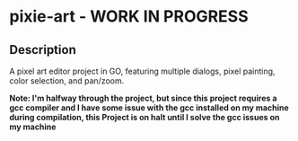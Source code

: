 # pixie-art - WORK IN PROGRESS

## Description
A pixel art editor project in GO, featuring multiple dialogs, pixel painting, color selection, and pan/zoom.

**Note: I'm halfway through the project, but since this project requires a gcc compiler and I have some issue with the gcc installed on my machine during compilation, this Project is on halt until I solve the gcc issues on my machine**
